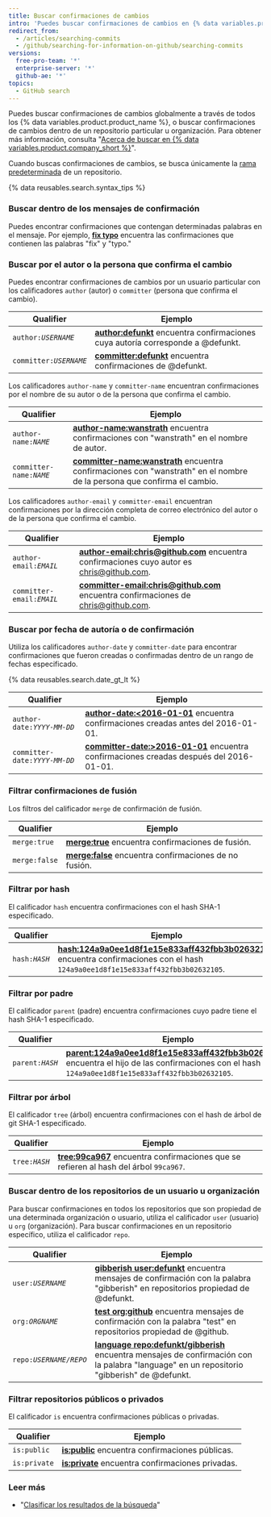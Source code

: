 ```yaml
---
title: Buscar confirmaciones de cambios
intro: 'Puedes buscar confirmaciones de cambios en {% data variables.product.product_name %} y acotar los resultados utilizando estos calificadores de búsqueda de confirmaciones con cualquier combinación.'
redirect_from:
  - /articles/searching-commits
  - /github/searching-for-information-on-github/searching-commits
versions:
  free-pro-team: '*'
  enterprise-server: '*'
  github-ae: '*'
topics:
  - GitHub search
---
```

Puedes buscar confirmaciones de cambios globalmente a través de todos los {% data variables.product.product_name %}, o buscar confirmaciones de cambios dentro de un repositorio particular u organización. Para obtener más información, consulta "[Acerca de buscar en {% data variables.product.company_short %}](/articles/about-searching-on-github)".

Cuando buscas confirmaciones de cambios, se busca únicamente la [rama predeterminada](/articles/about-branches) de un repositorio.

{% data reusables.search.syntax_tips %}

### Buscar dentro de los mensajes de confirmación

Puedes encontrar confirmaciones que contengan determinadas palabras en el mensaje. Por ejemplo, [**fix typo**](https://github.com/search?q=fix+typo&type=Commits) encuentra las confirmaciones que contienen las palabras "fix" y "typo."

### Buscar por el autor o la persona que confirma el cambio

Puedes encontrar confirmaciones de cambios por un usuario particular con los calificadores `author` (autor) o `committer` (persona que confirma el cambio).

| Qualifier                 | Ejemplo                                                                                                                                       |
| ------------------------- | --------------------------------------------------------------------------------------------------------------------------------------------- |
| <code>author:<em>USERNAME</em></code> | [**author:defunkt**](https://github.com/search?q=author%3Adefunkt&type=Commits) encuentra confirmaciones cuya autoría corresponde a @defunkt. |
| <code>committer:<em>USERNAME</em></code> | [**committer:defunkt**](https://github.com/search?q=committer%3Adefunkt&type=Commits) encuentra confirmaciones de @defunkt.                   |

Los calificadores `author-name` y `committer-name` encuentran confirmaciones por el nombre de su autor o de la persona que confirma el cambio.

| Qualifier                 | Ejemplo                                                                                                                                                                                         |
| ------------------------- | ----------------------------------------------------------------------------------------------------------------------------------------------------------------------------------------------- |
| <code>author-name:<em>NAME</em></code> | [**author-name:wanstrath**](https://github.com/search?q=author-name%3Awanstrath&type=Commits) encuentra confirmaciones con "wanstrath" en el nombre de autor.                                   |
| <code>committer-name:<em>NAME</em></code> | [**committer-name:wanstrath**](https://github.com/search?q=committer-name%3Awanstrath&type=Commits) encuentra confirmaciones con "wanstrath" en el nombre de la persona que confirma el cambio. |

Los calificadores `author-email` y `committer-email` encuentran confirmaciones por la dirección completa de correo electrónico del autor o de la persona que confirma el cambio.

| Qualifier                 | Ejemplo                                                                                                                                                                  |
| ------------------------- | ------------------------------------------------------------------------------------------------------------------------------------------------------------------------ |
| <code>author-email:<em>EMAIL</em></code> | [**author-email:chris@github.com**](https://github.com/search?q=author-email%3Achris%40github.com&type=Commits) encuentra confirmaciones cuyo autor es chris@github.com. |
| <code>committer-email:<em>EMAIL</em></code> | [**committer-email:chris@github.com**](https://github.com/search?q=committer-email%3Achris%40github.com&type=Commits) encuentra confirmaciones de chris@github.com.      |

### Buscar por fecha de autoría o de confirmación

Utiliza los calificadores `author-date` y `committer-date` para encontrar confirmaciones que fueron creadas o confirmadas dentro de un rango de fechas especificado.

{% data reusables.search.date_gt_lt %}

| Qualifier                 | Ejemplo                                                                                                                                                                   |
| ------------------------- | ------------------------------------------------------------------------------------------------------------------------------------------------------------------------- |
| <code>author-date:<em>YYYY-MM-DD</em></code> | [**author-date:&lt;2016-01-01**](https://github.com/search?q=author-date%3A<2016-01-01&type=Commits) encuentra confirmaciones creadas antes del 2016-01-01.         |
| <code>committer-date:<em>YYYY-MM-DD</em></code> | [**committer-date:&gt;2016-01-01**](https://github.com/search?q=committer-date%3A<2016-01-01&type=Commits) encuentra confirmaciones creadas después del 2016-01-01. |

### Filtrar confirmaciones de fusión

Los filtros del calificador `merge` de confirmación de fusión.

| Qualifier     | Ejemplo                                                                                                          |
| ------------- | ---------------------------------------------------------------------------------------------------------------- |
| `merge:true`  | [**merge:true**](https://github.com/search?q=merge%3Atrue&type=Commits) encuentra confirmaciones de fusión.      |
| `merge:false` | [**merge:false**](https://github.com/search?q=merge%3Afalse&type=Commits) encuentra confirmaciones de no fusión. |

### Filtrar por hash

El calificador `hash` encuentra confirmaciones con el hash SHA-1 especificado.

| Qualifier                 | Ejemplo                                                                                                                                                                                                                                         |
| ------------------------- | ----------------------------------------------------------------------------------------------------------------------------------------------------------------------------------------------------------------------------------------------- |
| <code>hash:<em>HASH</em></code> | [**hash:124a9a0ee1d8f1e15e833aff432fbb3b02632105**](https://github.com/github/gitignore/search?q=hash%3A124a9a0ee1d8f1e15e833aff432fbb3b02632105&type=Commits) encuentra confirmaciones con el hash `124a9a0ee1d8f1e15e833aff432fbb3b02632105`. |

### Filtrar por padre

El calificador `parent` (padre) encuentra confirmaciones cuyo padre tiene el hash SHA-1 especificado.

| Qualifier                 | Ejemplo                                                                                                                                                                                                                                                                           |
| ------------------------- | --------------------------------------------------------------------------------------------------------------------------------------------------------------------------------------------------------------------------------------------------------------------------------- |
| <code>parent:<em>HASH</em></code> | [**parent:124a9a0ee1d8f1e15e833aff432fbb3b02632105**](https://github.com/github/gitignore/search?q=parent%3A124a9a0ee1d8f1e15e833aff432fbb3b02632105&type=Commits&utf8=%E2%9C%93) encuentra el hijo de las confirmaciones con el hash `124a9a0ee1d8f1e15e833aff432fbb3b02632105`. |

### Filtrar por árbol

El calificador `tree` (árbol) encuentra confirmaciones con el hash de árbol de git SHA-1 especificado.

| Qualifier                  | Ejemplo                                                                                                                                                            |
| -------------------------- | ------------------------------------------------------------------------------------------------------------------------------------------------------------------ |
| <code>tree:<em>HASH</em></code> | [**tree:99ca967**](https://github.com/github/gitignore/search?q=tree%3A99ca967&type=Commits) encuentra confirmaciones que se refieren al hash del árbol `99ca967`. |

### Buscar dentro de los repositorios de un usuario u organización

Para buscar confirmaciones en todos los repositorios que son propiedad de una determinada organización o usuario, utiliza el calificador `user` (usuario) u `org` (organización). Para buscar confirmaciones en un repositorio específico, utiliza el calificador `repo`.

| Qualifier                  | Ejemplo                                                                                                                                                                                                                                    |
| -------------------------- | ------------------------------------------------------------------------------------------------------------------------------------------------------------------------------------------------------------------------------------------ |
| <code>user:<em>USERNAME</em></code> | [**gibberish user:defunkt**](https://github.com/search?q=gibberish+user%3Adefunkt&type=Commits&utf8=%E2%9C%93) encuentra mensajes de confirmación con la palabra "gibberish" en repositorios propiedad de @defunkt.                        |
| <code>org:<em>ORGNAME</em></code> | [**test org:github**](https://github.com/search?utf8=%E2%9C%93&q=test+org%3Agithub&type=Commits) encuentra mensajes de confirmación con la palabra "test" en repositorios propiedad de @github.                                            |
| <code>repo:<em>USERNAME/REPO</em></code> | [**language repo:defunkt/gibberish**](https://github.com/search?utf8=%E2%9C%93&q=language+repo%3Adefunkt%2Fgibberish&type=Commits) encuentra mensajes de confirmación con la palabra "language" en un repositorio "gibberish" de @defunkt. |

### Filtrar repositorios públicos o privados

El calificador `is` encuentra confirmaciones públicas o privadas.

| Qualifier    | Ejemplo                                                                                                    |
| ------------ | ---------------------------------------------------------------------------------------------------------- |
| `is:public`  | [**is:public**](https://github.com/search?q=is%3Apublic&type=Commits) encuentra confirmaciones públicas.   |
| `is:private` | [**is:private**](https://github.com/search?q=is%3Aprivate&type=Commits) encuentra confirmaciones privadas. |

### Leer más

- "[Clasificar los resultados de la búsqueda](/articles/sorting-search-results/)"
